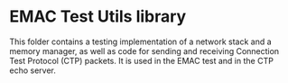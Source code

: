 # EMAC Test Utils library
This folder contains a testing implementation of a network stack and a memory manager, as well as code for sending and receiving Connection Test Protocol (CTP) packets.  It is used in the EMAC test and in the CTP echo server.